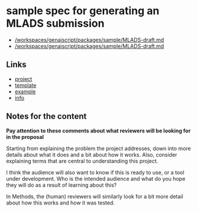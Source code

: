 # sample spec for generating an MLADS submission
-   [/workspaces/genaiscript/packages/sample/MLADS-draft.md](/workspaces/genaiscript/packages/sample/MLADS-draft.md)
-   [/workspaces/genaiscript/packages/sample/MLADS-draft.md](/workspaces/genaiscript/packages/sample/MLADS-draft.md)

## Links
- [project](./evaluatingGPT4Capabilities-project.pdf)
- [template](./MLADS-template.pdf)
- [example](./MLADS-Submission-example.pdf)
- [info](./MLADS-info.md)

## Notes for the content
**Pay attention to these comments about what reviewers will be looking for in the proposal**

Starting from explaining the problem the project addresses, down into more details about what it does and a bit about how it works. Also, consider explaining terms that are central to understanding this project.

I think the audience will also want to know if this is ready to use, or a tool under development. Who is the intended audience and what do you hope they will do as a result of learning about this? 
 
In Methods, the (human) reviewers will similarly look for a bit more detail about how this works and how it was tested.


